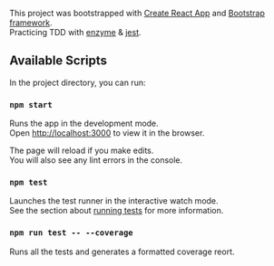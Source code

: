 This project was bootstrapped with [Create React App](https://github.com/facebook/create-react-app) and [Bootstrap framework](https://getbootstrap.com/docs/3.4/).  
Practicing TDD with [enzyme](https://airbnb.io/enzyme/docs/api/) & [jest](https://jestjs.io/docs/en/api).

## Available Scripts

In the project directory, you can run:

### `npm start`

Runs the app in the development mode.<br>
Open [http://localhost:3000](http://localhost:3000) to view it in the browser.

The page will reload if you make edits.<br>
You will also see any lint errors in the console.

### `npm test`

Launches the test runner in the interactive watch mode.<br>
See the section about [running tests](https://facebook.github.io/create-react-app/docs/running-tests) for more information.

### `npm run test -- --coverage`

Runs all the tests and generates a formatted coverage reort.


